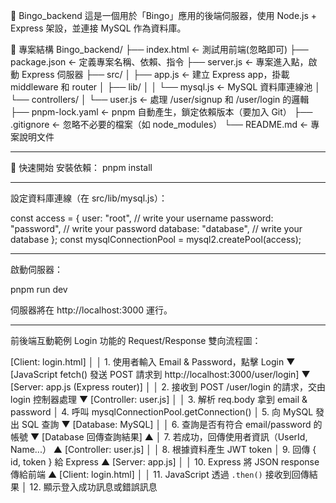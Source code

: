 🎲 Bingo_backend
這是一個用於「Bingo」應用的後端伺服器，使用 Node.js + Express 架設，並連接 MySQL 作為資料庫。

📁 專案結構
Bingo_backend/
├── index.html                ← 測試用前端(忽略即可)
├── package.json              ← 定義專案名稱、依賴、指令
├── server.js                 ← 專案進入點，啟動 Express 伺服器
├── src/
│   ├── app.js                ← 建立 Express app，掛載 middleware 和 router
│   ├── lib/
│   │   └── mysql.js          ← MySQL 資料庫連線池
│   └── controllers/
│       └── user.js           ← 處理 /user/signup 和 /user/login 的邏輯
├── pnpm-lock.yaml            ← pnpm 自動產生，鎖定依賴版本（要加入 Git）
├── .gitignore                ← 忽略不必要的檔案（如 node_modules）
└── README.md                 ← 專案說明文件

----------------------------------------------------------------------------------

🚀 快速開始
安裝依賴：
pnpm install

----------------------------------------------------------------------------------

設定資料庫連線（在 src/lib/mysql.js）：

const access = {
  user: "root", // write your username
  password: "password", // write your password
  database: "database", // write your database
};
const mysqlConnectionPool = mysql2.createPool(access);

----------------------------------------------------------------------------------

啟動伺服器：

pnpm run dev

伺服器將在 http://localhost:3000 運行。

----------------------------------------------------------------------------------

前後端互動範例
Login 功能的 Request/Response 雙向流程圖：

[Client: login.html]
    │
    │  1. 使用者輸入 Email & Password，點擊 Login
    ▼
[JavaScript fetch() 發送 POST 請求到 http://localhost:3000/user/login]
    ▼
[Server: app.js (Express router)]
    │
    │  2. 接收到 POST /user/login 的請求，交由 login 控制器處理
    ▼
[Controller: user.js]
    │
    │  3. 解析 req.body 拿到 email & password
    │  4. 呼叫 mysqlConnectionPool.getConnection()
    │  5. 向 MySQL 發出 SQL 查詢
    ▼
[Database: MySQL]
    │
    │  6. 查詢是否有符合 email/password 的帳號
    ▼
[Database 回傳查詢結果]
    ▲
    │  7. 若成功，回傳使用者資訊（UserId, Name...）
    ▲
[Controller: user.js]
    │
    │  8. 根據資料產生 JWT token
    │  9. 回傳 { id, token } 給 Express
    ▲
[Server: app.js]
    │
    │ 10. Express 將 JSON response 傳給前端
    ▲
[Client: login.html]
    │
    │ 11. JavaScript 透過 `.then()` 接收到回傳結果
    │ 12. 顯示登入成功訊息或錯誤訊息

